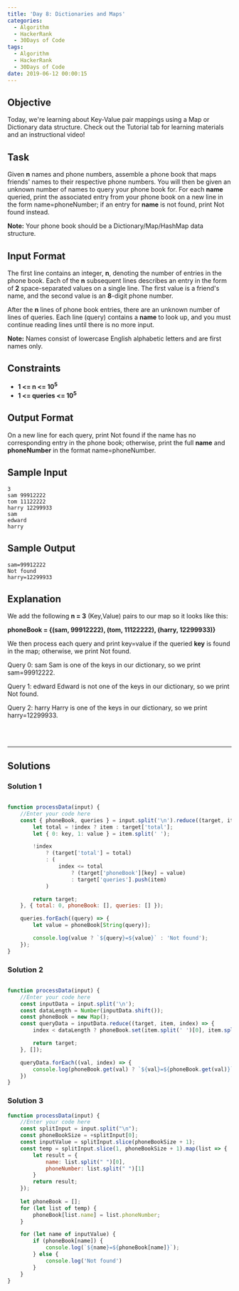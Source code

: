 ```yaml
---
title: 'Day 8: Dictionaries and Maps'
categories:
  - Algorithm
  - HackerRank
  - 30Days of Code
tags:
  - Algorithm
  - HackerRank
  - 30Days of Code
date: 2019-06-12 00:00:15
---
```


## Objective

Today, we're learning about Key-Value pair mappings using a Map or Dictionary data structure. Check out the Tutorial tab for learning materials and an instructional video!


## Task

Given **n** names and phone numbers, assemble a phone book that maps friends' names to their respective phone numbers. You will then be given an unknown number of names to query your phone book for. For each **name** queried, print the associated entry from your phone book on a new line in the form name=phoneNumber; if an entry for **name** is not found, print Not found instead.

**Note:** Your phone book should be a Dictionary/Map/HashMap data structure.


## Input Format

The first line contains an integer, **n**, denoting the number of entries in the phone book. 
Each of the **n** subsequent lines describes an entry in the form of **2** space-separated values on a single line. The first value is a friend's name, and the second value is an **8**-digit phone number.

After the **n** lines of phone book entries, there are an unknown number of lines of queries. Each line (query) contains a **name** to look up, and you must continue reading lines until there is no more input.

**Note:** Names consist of lowercase English alphabetic letters and are first names only.


## Constraints
   
- **1 <= n <= 10<sup>5</sup>**
- **1 <= queries <= 10<sup>5</sup>**


## Output Format

On a new line for each query, print Not found if the name has no corresponding entry in the phone book; otherwise, print the full **name** and **phoneNumber** in the format name=phoneNumber.


## Sample Input

```
3
sam 99912222
tom 11122222
harry 12299933
sam
edward
harry
```


## Sample Output

```
sam=99912222
Not found
harry=12299933
```

## Explanation

We add the following **n = 3** (Key,Value) pairs to our map so it looks like this:

**phoneBook = {(sam, 99912222), (tom, 11122222), (harry, 12299933)}**

We then process each query and print key=value if the queried **key** is found in the map; otherwise, we print Not found.

Query 0: sam 
Sam is one of the keys in our dictionary, so we print sam=99912222.

Query 1: edward 
Edward is not one of the keys in our dictionary, so we print Not found.

Query 2: harry 
Harry is one of the keys in our dictionary, so we print harry=12299933.

<br/>
<br/>

---

## Solutions

### Solution 1

```javascript

function processData(input) {
    //Enter your code here
    const { phoneBook, queries } = input.split('\n').reduce((target, item, index) => {
        let total = !index ? item : target['total'];
        let { 0: key, 1: value } = item.split(' ');

        !index
            ? (target['total'] = total)
            : (
                index <= total
                    ? (target['phoneBook'][key] = value)
                    : target['queries'].push(item)
            )

        return target;
    }, { total: 0, phoneBook: [], queries: [] });

    queries.forEach((query) => {
        let value = phoneBook[String(query)];

        console.log(value ? `${query}=${value}` : 'Not found');
    });
} 

```

### Solution 2

```javascript

function processData(input) {
    //Enter your code here
    const inputData = input.split('\n');
    const dataLength = Number(inputData.shift());
    const phoneBook = new Map();
    const queryData = inputData.reduce((target, item, index) => {
        index < dataLength ? phoneBook.set(item.split(' ')[0], item.split(' ')[1]) : target.push(item);

        return target;
    }, []);

    queryData.forEach((val, index) => { 
        console.log(phoneBook.get(val) ? `${val}=${phoneBook.get(val)}` : 'Not found');
    })
}

```


### Solution 3

```javascript
function processData(input) {
    //Enter your code here
    const splitInput = input.split("\n");
    const phoneBookSize = +splitInput[0];
    const inputValue = splitInput.slice(phoneBookSize + 1);
    const temp = splitInput.slice(1, phoneBookSize + 1).map(list => {
        let result = {
            name: list.split(" ")[0],
            phoneNumber: list.split(" ")[1]
        }
        return result;
    });
    
    let phoneBook = [];
    for (let list of temp) {
        phoneBook[list.name] = list.phoneNumber;
    }

    for (let name of inputValue) {
        if (phoneBook[name]) {
            console.log(`${name}=${phoneBook[name]}`);
        } else {
            console.log('Not found')
        }
    }
}
```
